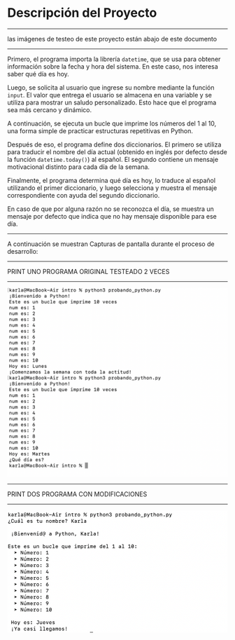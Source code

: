 # Descripción del Proyecto

**************

las imágenes de testeo de este proyecto están abajo de este documento

**************

Primero, el programa importa la librería `datetime`, que se usa para obtener información sobre la fecha y hora del sistema. En este caso, nos interesa saber qué día es hoy.

Luego, se solicita al usuario que ingrese su nombre mediante la función `input`. El valor que entrega el usuario se almacena en una variable y se utiliza para mostrar un saludo personalizado. Esto hace que el programa sea más cercano y dinámico.

A continuación, se ejecuta un bucle que imprime los números del 1 al 10, una forma simple de practicar estructuras repetitivas en Python.

Después de eso, el programa define dos diccionarios. El primero se utiliza para traducir el nombre del día actual (obtenido en inglés por defecto desde la función `datetime.today()`) al español. El segundo contiene un mensaje motivacional distinto para cada día de la semana.

Finalmente, el programa determina qué día es hoy, lo traduce al español utilizando el primer diccionario, y luego selecciona y muestra el mensaje correspondiente con ayuda del segundo diccionario.

En caso de que por alguna razón no se reconozca el día, se muestra un mensaje por defecto que indica que no hay mensaje disponible para ese día.

**************
A continuación se muestran 
Capturas de pantalla durante el proceso de desarrollo:
**************
PRINT UNO PROGRAMA ORIGINAL TESTEADO 2 VECES
**************
![Captura 1](img/testeo_uno.png)
**************
PRINT DOS PROGRAMA CON MODIFICACIONES 
**************
![Captura 2](img/testeo_dos.png)
